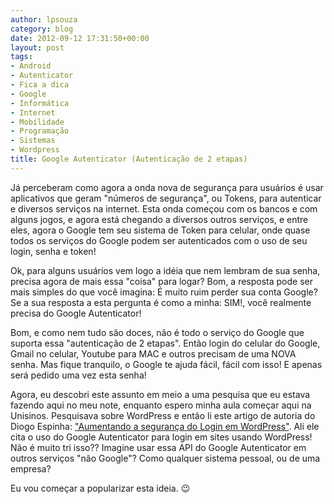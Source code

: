 ```yaml
---
author: lpsouza
category: blog
date: 2012-09-12 17:31:50+00:00
layout: post
tags:
- Android
- Autenticator
- Fica a dica
- Google
- Informática
- Internet
- Mobilidade
- Programação
- Sistemas
- Wordpress
title: Google Autenticator (Autenticação de 2 etapas)
---
```


Já perceberam como agora a onda nova de segurança para usuários é usar aplicativos que geram "números de segurança", ou Tokens, para autenticar e diversos serviços na internet. Esta onda começou com os bancos e com alguns jogos, e agora está chegando a diversos outros serviços, e entre eles, agora o Google tem seu sistema de Token para celular, onde quase todos os serviços do Google podem ser autenticados com o uso de seu login, senha e token!

Ok, para alguns usuários vem logo a idéia que nem lembram de sua senha, precisa agora de mais essa "coisa" para logar? Bom, a resposta pode ser mais simples do que você imagina: É muito ruim perder sua conta Google? Se a sua resposta a esta pergunta é como a minha: SIM!, você realmente precisa do Google Autenticator!

Bom, e como nem tudo são doces, não é todo o serviço do Google que suporta essa "autenticação de 2 etapas". Então login do celular do Google, Gmail no celular, Youtube para MAC e outros precisam de uma NOVA senha. Mas fique tranquilo, o Google te ajuda fácil, fácil com isso! E apenas será pedido uma vez esta senha!

Agora, eu descobri este assunto em meio a uma pesquisa que eu estava fazendo aqui no meu note, enquanto espero minha aula começar aqui na Unisinos. Pesquisava sobre WordPress e então li este artigo de autoria do Diogo Espinha: ["Aumentando a segurança do Login em WordPress"](http://www.escolawp.com/2012/09/aumentando-a-seguranca-do-login-em-wordpress/). Ali ele cita o uso do Google Autenticator para login em sites usando WordPress! Não é muito tri isso?? Imagine usar essa API do Google Autenticator em outros serviços "não Google"? Como qualquer sistema pessoal, ou de uma empresa?

Eu vou começar a popularizar esta ideia. 😉